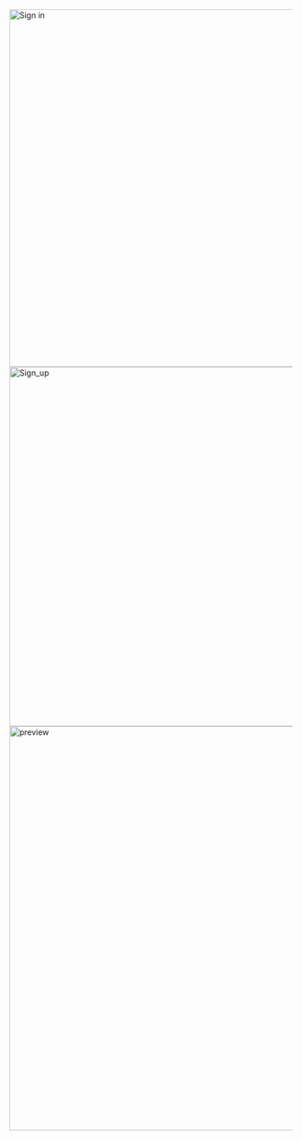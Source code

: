 <img width="1357" height="637" alt="Sign in" src="https://github.com/user-attachments/assets/4e539762-a53a-47f1-98f6-fa885859898f" />
<img width="1359" height="640" alt="Sign_up" src="https://github.com/user-attachments/assets/015f437f-007c-4959-8626-3f30c1b77867" />
<img width="1280" height="720" alt="preview" src="https://github.com/user-attachments/assets/70aa39ea-28f7-4fe0-af84-ae60afd24f0a" />
